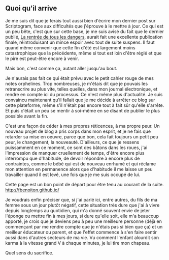 ## Quoi qu'il arrive

Je me suis dit que je ferais tout aussi bien d'écrire mon dernier post sur Scriptogram, face aux difficultés que j'éprouve à le mettre à jour. Ce qui est un peu bête, c'est que sur cette base, je me suis avisé du fait que le dernier publié, [La rentrée de tous les dangers][1], aurait fait une excellente publication finale, réintroduisant un mince espoir avec tout de suite suspens. Il faut quand même convenir que cette fin d'été est largement moins catastrophique que la précédente, même si tout est loin d'être réglé et que le pire est peut-être encore à venir.

Mais bon, c'est comme ça, autant aller jusqu'au bout.

[1]: http://scriptogr.am/fbenoiton/post/la-rentree-de-tous-les-dangers

Je n'aurais pas fait ce qui était prévu avec le petit cahier rouge de mes notes orphelines. Trop nombreuses, je m'étais dit que je pouvais les retranscrire au plus vite, telles quelles, dans mon journal électronique, et rendre en compte ici du processus. Ce n'est même plus d'actualité. Je suis convaincu maintenant qu'il fallait que je me décide à arrêter ce blog sur cette plateforme, même s'il n'était pas encore tout à fait sûr qu'elle s'arrête. Et puis c'était un peu se mentir à soi-même en se disant de publier le plus possible avant la fin.

C'est une façon de céder à mes propres réticences, à ma propre peur. Un nouveau projet de blog a pris corps dans mon esprit, et je ne fais que retarder sa mise en oeuvre, parce que bon, cela fait toujours un petit peu peur, le changement, la nouveauté. D'ailleurs, ce que je ressens puissamment en ce moment, ce sont des bâtons dans les roues, j'ai l'impression de manquer cruellement de temps, d'être encore plus interrompu que d'habitude, de devoir répondre à encore plus de contraintes, comme le bébé qui est de nouveau enrhumé et qui réclame mon attention en permanence alors que d'habitude il me laisse un peu travailler quand il est levé, une fois que je me suis occupé de lui.

Cette page est un bon point de départ pour être tenu au courant de la suite.
http://fbenoiton.github.io/

Je voudrais enfin préciser que, si j'ai parlé ici, entre autres, du fils de ma femme sous un jour plutôt négatif, cette situation très dure que j'ai à vivre depuis longtemps au quotidien, qui m'a donné souvent envie de jeter l'éponge ou mettre fin à mes jours, si dure qu'elle soit, elle m'a beaucoup apporté, je crois que je deviens peu à peu une meilleure personne (déjà en commençant par me rendre compte que je n'étais pas si bien que ça) et un meilleur éducateur ou parent, et que l'effet commence à s'en faire sentir aussi dans d'autres secteurs de ma vie. Vu comment l'enfant alourdit son karma à la vitesse grand V à chaque minutes, je lui tire mon chapeau.

Quel sens du sacrifice.
